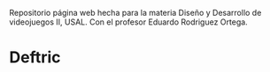 Repositorio página web hecha para la materia Diseño y Desarrollo de videojuegos II, USAL. Con el profesor Eduardo Rodriguez Ortega.

# Deftric
